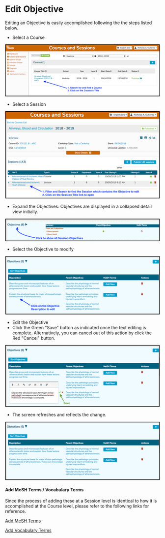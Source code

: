 # Edit Objective

Editing an Objective is easily accomplished following the the steps listed below.

* Select a Course

![Click on the Course Title link to open it](../../.gitbook/assets/editobj1.png)

* Select a Session

![Click on the Session Title link to open it](../../.gitbook/assets/editobj2.png)

* Expand the Objectives: Objectives are displayed in a collapsed detail view initially. 

![](../../.gitbook/assets/editobj3.png)

* Select the Objective to modify

![](../../.gitbook/assets/editobj4.png)

* Edit the Objective
* Click the Green "Save" button as indicated once the text editing is complete. Alternatively, you can cancel out of this action by click the Red "Cancel" button.

![](../../.gitbook/assets/editobj5.png)

* The screen refreshes and reflects the change.

![](../../.gitbook/assets/editobj6.png)

#### Add MeSH Terms / Vocabulary Terms

Since the process of adding these at a Session level is identical to how it is accomplished at the Course level, please refer to the following links for reference.

[Add MeSH Terms](https://iliosproject.gitbook.io/ilios-user-guide/courses-and-sessions/courses/edit-objective#add-mesh-term-s)

[Add Vocabulary Terms](https://iliosproject.gitbook.io/ilios-user-guide/courses-and-sessions/courses/edit-objective#add-vocabulary-terms)





